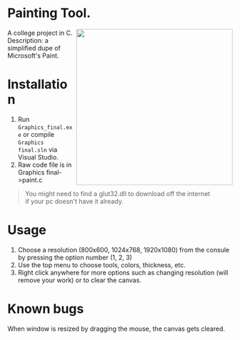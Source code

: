 # Painting Tool.

<img align="right" style="width:350px; height:auto;" src="https://github.com/ElenaChes/C-Graphics-2D-Painting-Tool/assets/54331769/c8a060d9-d6d5-4c96-8bf7-d725c3772cf4">

A college project in C.<br>
Description: a simplified dupe of Microsoft's Paint.

# Installation

1. Run `Graphics_final.exe` or compile `Graphics final.sln` via Visual Studio.
2. Raw code file is in Graphics final->paint.c

> You might need to find a glut32.dll to download off the internet<br>if your pc doesn't have it already.

# Usage

1. Choose a resolution (800x600, 1024x768, 1920x1080) from the consule by pressing the option number (1, 2, 3)
2. Use the top menu to choose tools, colors, thickness, etc.
3. Right click anywhere for more options such as changing resolution (will remove your work) or to clear the canvas.

# Known bugs

When window is resized by dragging the mouse, the canvas gets cleared.
